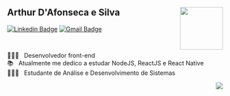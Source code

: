 ## Arthur D'Afonseca e Silva <img align="right" src="https://media.giphy.com/media/VdoIFLsMIlwzfKD520/giphy.gif" width="100" height="auto"/>

[![Linkedin Badge](https://img.shields.io/badge/-LinkedIn-blue?style=flat-square&logo=Linkedin&logoColor=white&link=https://www.linkedin.com/in/ronnyacacio/)](https://www.linkedin.com/in/arthur-d-afonseca-885757183/)
[![Gmail Badge](https://img.shields.io/badge/-Gmail-c14438?style=flat-square&logo=Gmail&logoColor=white&link=mailto:arthur.dafonseca89@gmail.com)](mailto:arthur.dafonseca89@gmail.com)
  
  </br>

👨🏻‍💻  &nbsp; Desenvolvedor front-end </br>
📚 &nbsp; Atualmente me dedico a estudar NodeJS, ReactJS e React Native </br>
👨🏻‍🎓 &nbsp; Estudante de Análise e Desenvolvimento de Sistemas </br>

<img align="right" src="https://image.freepik.com/vetores-gratis/jogo-interior-de-quarto-de-jogador_107791-2644.jpg" />


